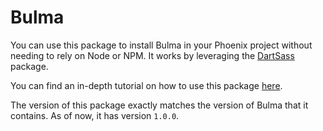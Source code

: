 # Bulma

You can use this package to install Bulma in your Phoenix project without needing to rely on Node or NPM.
It works by leveraging the [DartSass](https://github.com/cargosense/dart_sass) package.

You can find an in-depth tutorial on how to use this package [here](https://kevinlang.me/bulma-phoenix-1-6).

The version of this package exactly matches the version of Bulma that it contains. As of now, it has version `1.0.0`.
